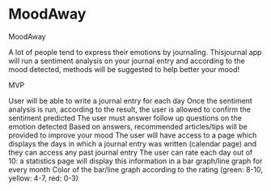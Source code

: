 # MoodAway
MoodAway

A lot of people tend to express their emotions by journaling. Thisjournal app will run a sentiment analysis on your journal entry and according to the mood detected, methods will be suggested to help better your mood!​

MVP

User will be able to write a journal entry for each day
Once the sentiment analysis is run, according to the result, the user is allowed to confirm the sentiment predicted
The user must answer follow up questions on the emotion detected
Based on answers, recommended articles/tips will be provided to improve your mood
The user will have access to a page which displays the days in which a journal entry was written (calendar page) and they can access any past journal entry
The user can rate each day out of 10: a statistics page will display this information in a bar graph/line graph for every month
Color of the bar/line graph according to the rating (green: 8-10, yellow: 4-7, red: 0-3)​

